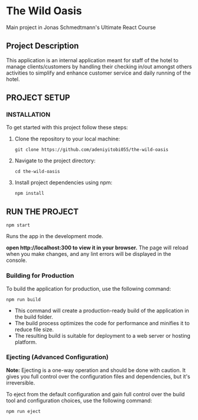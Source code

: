 # The Wild Oasis

Main project in Jonas Schmedtmann's Ultimate React Course

## Project Description

This application is an internal application meant for staff of the hotel to manage clients/customers by handling their checking in/out amongst others activities to simplify and enhance customer service and daily running of the hotel.

## PROJECT SETUP

### INSTALLATION

To get started with this project follow these steps:

1. Clone the repository to your local machine:
   ```
   git clone https://github.com/adeniyitobi055/the-wild-oasis
   ```
2. Navigate to the project directory:
   ```
   cd the-wild-oasis
   ```
3. Install project dependencies using npm:
   ```
   npm install
   ```

## RUN THE PROJECT

```
npm start
```

Runs the app in the development mode.

**open http://localhost:300 to view it in your browser.**
The page will reload when you make changes, and any lint errors will be displayed in the console.

### Building for Production

To build the application for production, use the following command:

```
npm run build
```

- This command will create a production-ready build of the application in the build folder.
- The build process optimizes the code for performance and minifies it to reduce file size.
- The resulting build is suitable for deployment to a web server or hosting platform.

### Ejecting (Advanced Configuration)

**Note:** Ejecting is a one-way operation and should be done with caution. It gives you full control over the configuration files and dependencies, but it's irreversible.

To eject from the default configuration and gain full control over the build tool and configuration choices, use the following command:

```
npm run eject
```
